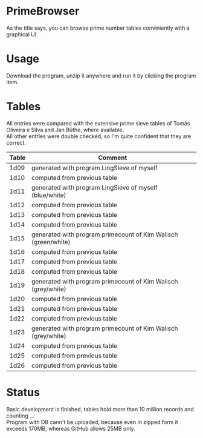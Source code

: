 # PrimeBrowser
As the title says, you can browse prime number tables conviniently with a graphical UI.


Usage
=====

  Download the program, unzip it anywhere and run it by clicking the program item.


 Tables
  ====== 
  
  All entries were compared with the extensive prime sieve tables of Tomás Oliveira e Silva and Jan Büthe, where available.<br/>
All other entries were double checked, so I'm quite confident that they are correct.

  
Table            | Comment
------------------- | --------
  1d09	| generated with program LingSieve of myself
  1d10	| computed from previous table
  1d11 	| generated with program LingSieve of myself (blue/white)
  1d12 	| computed from previous table
  1d13 	| computed from previous table
  1d14 	| computed from previous table
  1d15 	| generated with program primecount of Kim Walisch (green/white)
  1d16 	| computed from previous table
  1d17 	| computed from previous table
  1d18 	| computed from previous table
  1d19 	| generated with program primecount of Kim Walisch (grey/white)
  1d20 	| computed from previous table
  1d21 	| computed from previous table
  1d22 	| computed from previous table
  1d23 	| generated with program primecount of Kim Walisch (grey/white)
  1d24 	| computed from previous table
  1d25	| computed from previous table
  1d26	| computed from previous table
 
  
  
  
  Status
  ======
  
  Basic development is finished, tables hold more than 10 million records and counting ...<br/>
  Program with DB cann't be uploaded, because even in zipped form it exceeds 170MB, whereas GitHub allows 25MB only.
